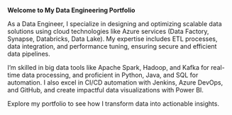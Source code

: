 **Welcome to My Data Engineering Portfolio**

As a Data Engineer, I specialize in designing and optimizing scalable data solutions using cloud technologies like Azure services (Data Factory, Synapse, Databricks, Data Lake). My expertise includes ETL processes, data integration, and performance tuning, ensuring secure and efficient data pipelines.

I’m skilled in big data tools like Apache Spark, Hadoop, and Kafka for real-time data processing, and proficient in Python, Java, and SQL for automation. I also excel in CI/CD automation with Jenkins, Azure DevOps, and GitHub, and create impactful data visualizations with Power BI.

Explore my portfolio to see how I transform data into actionable insights. 
